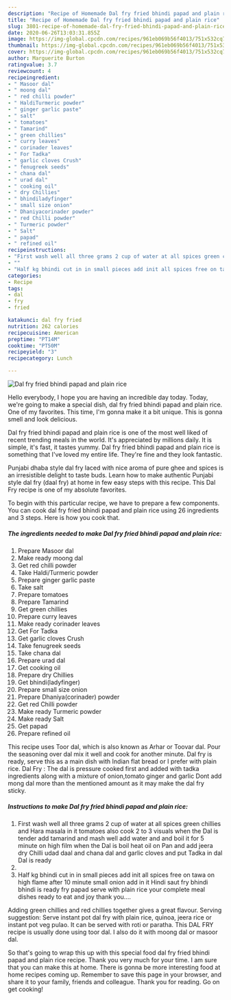 ```yaml
---
description: "Recipe of Homemade Dal fry fried bhindi papad and plain rice"
title: "Recipe of Homemade Dal fry fried bhindi papad and plain rice"
slug: 3801-recipe-of-homemade-dal-fry-fried-bhindi-papad-and-plain-rice
date: 2020-06-26T13:03:31.855Z
image: https://img-global.cpcdn.com/recipes/961eb069b56f4013/751x532cq70/dal-fry-fried-bhindi-papad-and-plain-rice-recipe-main-photo.jpg
thumbnail: https://img-global.cpcdn.com/recipes/961eb069b56f4013/751x532cq70/dal-fry-fried-bhindi-papad-and-plain-rice-recipe-main-photo.jpg
cover: https://img-global.cpcdn.com/recipes/961eb069b56f4013/751x532cq70/dal-fry-fried-bhindi-papad-and-plain-rice-recipe-main-photo.jpg
author: Marguerite Burton
ratingvalue: 3.7
reviewcount: 4
recipeingredient:
- " Masoor dal"
- " moong dal"
- " red chilli powder"
- " HaldiTurmeric powder"
- " ginger garlic paste"
- " salt"
- " tomatoes"
- " Tamarind"
- " green chillies"
- " curry leaves"
- " corinader leaves"
- " For Tadka"
- " garlic cloves Crush"
- " fenugreek seeds"
- " chana dal"
- " urad dal"
- " cooking oil"
- " dry Chillies"
- " bhindiladyfinger"
- " small size onion"
- " Dhaniyacorinader powder"
- " red Chilli powder"
- " Turmeric powder"
- " Salt"
- " papad"
- " refined oil"
recipeinstructions:
- "First wash well all three grams 2 cup of water at all spices green chillies and Hara masala in it tomatoes also cook 2 to 3 visuals when the Dal is tender add tamarind and mash well add water and and boil it for 5 minute on high film when the Dal is boil heat oil on Pan and add jeera dry Chilli udad daal and chana dal and garlic cloves and put Tadka in dal Dal is ready"
- ""
- "Half kg bhindi cut in in small pieces add init all spices free on tawa on high flame after 10 minute small onion add in it Hindi saut fry bhindi bhindi is ready fry papad serve with plain rice your complete meal dishes ready to eat and joy thank you...."
categories:
- Recipe
tags:
- dal
- fry
- fried

katakunci: dal fry fried 
nutrition: 262 calories
recipecuisine: American
preptime: "PT14M"
cooktime: "PT50M"
recipeyield: "3"
recipecategory: Lunch

---
```



![Dal fry fried bhindi papad and plain rice](https://img-global.cpcdn.com/recipes/961eb069b56f4013/751x532cq70/dal-fry-fried-bhindi-papad-and-plain-rice-recipe-main-photo.jpg)

Hello everybody, I hope you are having an incredible day today. Today, we're going to make a special dish, dal fry fried bhindi papad and plain rice. One of my favorites. This time, I'm gonna make it a bit unique. This is gonna smell and look delicious.

Dal fry fried bhindi papad and plain rice is one of the most well liked of recent trending meals in the world. It's appreciated by millions daily. It is simple, it's fast, it tastes yummy. Dal fry fried bhindi papad and plain rice is something that I've loved my entire life. They're fine and they look fantastic.

Punjabi dhaba style dal fry laced with nice aroma of pure ghee and spices is an irresistible delight to taste buds. Learn how to make authentic Punjabi style dal fry (daal fry) at home in few easy steps with this recipe. This Dal Fry recipe is one of my absolute favorites.


To begin with this particular recipe, we have to prepare a few components. You can cook dal fry fried bhindi papad and plain rice using 26 ingredients and 3 steps. Here is how you cook that.

<!--inarticleads1-->

##### The ingredients needed to make Dal fry fried bhindi papad and plain rice:

1. Prepare  Masoor dal
1. Make ready  moong dal
1. Get  red chilli powder
1. Take  Haldi/Turmeric powder
1. Prepare  ginger garlic paste
1. Take  salt
1. Prepare  tomatoes
1. Prepare  Tamarind
1. Get  green chillies
1. Prepare  curry leaves
1. Make ready  corinader leaves
1. Get  For Tadka
1. Get  garlic cloves Crush
1. Take  fenugreek seeds
1. Take  chana dal
1. Prepare  urad dal
1. Get  cooking oil
1. Prepare  dry Chillies
1. Get  bhindi(ladyfinger)
1. Prepare  small size onion
1. Prepare  Dhaniya(corinader) powder
1. Get  red Chilli powder
1. Make ready  Turmeric powder
1. Make ready  Salt
1. Get  papad
1. Prepare  refined oil


This recipe uses Toor dal, which is also known as Arhar or Toovar dal. Pour the seasoning over dal mix it well and cook for another minute. Dal fry is ready, serve this as a main dish with Indian flat bread or I prefer with plain rice. Dal Fry : The dal is pressure cooked first and added with tadka ingredients along with a mixture of onion,tomato ginger and garlic Dont add mong dal more than the mentioned amount as it may make the dal fry sticky. 

<!--inarticleads2-->

##### Instructions to make Dal fry fried bhindi papad and plain rice:

1. First wash well all three grams 2 cup of water at all spices green chillies and Hara masala in it tomatoes also cook 2 to 3 visuals when the Dal is tender add tamarind and mash well add water and and boil it for 5 minute on high film when the Dal is boil heat oil on Pan and add jeera dry Chilli udad daal and chana dal and garlic cloves and put Tadka in dal Dal is ready
1. 
1. Half kg bhindi cut in in small pieces add init all spices free on tawa on high flame after 10 minute small onion add in it Hindi saut fry bhindi bhindi is ready fry papad serve with plain rice your complete meal dishes ready to eat and joy thank you....


Adding green chillies and red chillies together gives a great flavour. Serving suggestion: Serve instant pot dal fry with plain rice, quinoa, jeera rice or instant pot veg pulao. It can be served with roti or paratha. This DAL FRY recipe is usually done using toor dal. I also do it with moong dal or masoor dal. 

So that's going to wrap this up with this special food dal fry fried bhindi papad and plain rice recipe. Thank you very much for your time. I am sure that you can make this at home. There is gonna be more interesting food at home recipes coming up. Remember to save this page in your browser, and share it to your family, friends and colleague. Thank you for reading. Go on get cooking!

